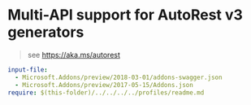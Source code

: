 # Multi-API support for AutoRest v3 generators

> see https://aka.ms/autorest

``` yaml $(enable-multi-api)
input-file:
  - Microsoft.Addons/preview/2018-03-01/addons-swagger.json
  - Microsoft.Addons/preview/2017-05-15/Addons.json
require: $(this-folder)/../../../../profiles/readme.md
```

